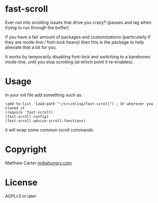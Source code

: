 # fast-scroll

Ever run into scrolling issues that drive you crazy? (pauses and lag
when trying to run through the buffer)

If you have a fair amount of packages and customizations (particularly
if they are mode-line / font-lock heavy) then this is the package to
help alleviate that a bit for you.

It works by temporarily disabling font-lock and switching to a
barebones mode-line, until you stop scrolling (at which point it re-enables).

# Usage

In your init file add something such as:

```elisp
(add-to-list 'load-path "~/src/elisp/fast-scroll") ; Or wherever you cloned it
(require 'fast-scroll)
(fast-scroll-config)
(fast-scroll-advice-scroll-functions)
```

it will wrap some common scroll commands.

# Copyright

Matthew Carter <m@ahungry.com>

# License

AGPLv3 or later
